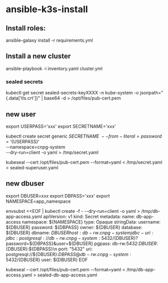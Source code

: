 # ansible-k3s-install


## Install roles:

 ansible-galaxy install -r requirements.yml


## Install a new cluster

 ansible-playbook -i inventory.yaml  cluster.yml

### sealed secrets 

  kubectl get secret sealed-secrets-keyXXXX   -n kube-system   -o jsonpath="{.data['tls\.crt']}" | base64 -d > /opt/files/pub-cert.pem
  
## new user
  export USERPASS='xxx'
  export SECRETNAME='xxx'


  kubectl create secret generic ${SECRETNAME} \
  --from-literal=password='${USERPASS}' \
  --namespace=cnpg-system \
  --dry-run=client -o yaml > /tmp/secret.yaml


  kubeseal --cert /opt/files/pub-cert.pem --format=yaml < /tmp/secret.yaml > sealed-superuser.yaml
  
  
## new dbuser
  export DBUSER=xxx
  export DBPASS='xxx'
  export NAMESPACE=app_namespace 
  
  envsubst <<EOF | kubectl create -f - --dry-run=client -o yaml > /tmp/db-app-access.yaml
apiVersion: v1
kind: Secret
metadata:
  name: db-app-access
  namespace: ${NAMESPACE}
type: Opaque
stringData:
  username: ${DBUSER}
  password: ${DBPASS}
  owner: ${DBUSER}
  database: ${DBUSER}
  dbname: ${DBUSER}
  host: db-rw.cnpg-system
  jdbc-uri: jdbc:postgresql://db-rw.cnpg-system:5432/${DBUSER}?password=${DBPASS}&user=${DBUSER}
  pgpass: db-rw:5432:${DBUSER}:${DBUSER}:${DBPASS}\n
  port: "5432"
  uri: postgresql://${DBUSER}:${DBPASS}@db-rw.cnpg-system:5432/${DBUSER}
  user: ${DBUSER}
EOF
  
  
  kubeseal --cert /opt/files/pub-cert.pem --format=yaml < /tmp/db-app-access.yaml > sealed-db-app-access.yaml
  